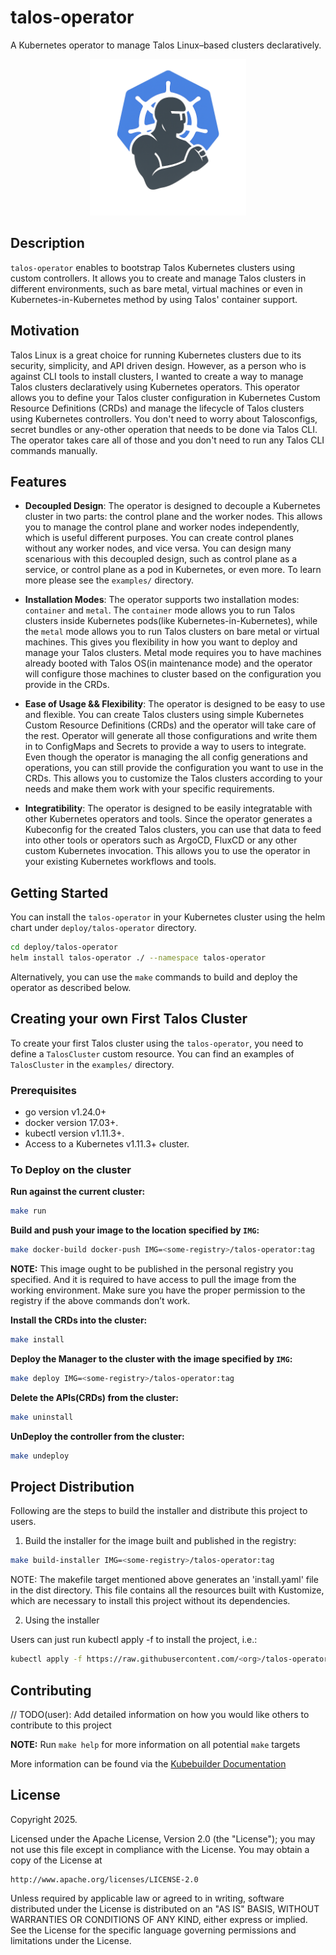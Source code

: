 # talos-operator

A Kubernetes operator to manage Talos Linux–based clusters declaratively.

<div style="text-align:center;">
  <img src="docs/images/logo.png" alt="Logo" width="250" height="250">
</div>

## Description

`talos-operator` enables to bootstrap Talos Kubernetes clusters using custom controllers. It allows you to create and manage Talos clusters in different environments, such as bare metal, virtual machines or even in Kubernetes-in-Kubernetes method by using Talos' container support.

## Motivation

Talos Linux is a great choice for running Kubernetes clusters due to its security, simplicity, and API driven design. However, as a person who is against CLI tools to install clusters, I wanted to create a way to manage Talos clusters declaratively using Kubernetes operators. This operator allows you to define your Talos cluster configuration in Kubernetes Custom Resource Definitions (CRDs) and manage the lifecycle of Talos clusters using Kubernetes controllers. You don't need to worry about Talosconfigs, secret bundles or any-other operation that needs to be done via Talos CLI. The operator takes care all of those and you don't need to run any Talos CLI commands manually.

## Features

- **Decoupled Design**: The operator is designed to decouple a Kubernetes cluster in two parts: the control plane and the worker nodes. This allows you to manage the control plane and worker nodes independently, which is useful different purposes. You can create control planes without any worker nodes, and vice versa. You can design many scenarious with this decoupled design, such as control plane as a service, or control plane as a pod in Kubernetes, or even more. To learn more please see the `examples/` directory.
- **Installation Modes**: The operator supports two installation modes: `container` and `metal`. The `container` mode allows you to run Talos clusters inside Kubernetes pods(like Kubernetes-in-Kubernetes), while the `metal` mode allows you to run Talos clusters on bare metal or virtual machines. This gives you flexibility in how you want to deploy and manage your Talos clusters. Metal mode requires you to have machines already booted with Talos OS(in maintenance mode) and the operator will configure those machines to cluster based on the configuration you provide in the CRDs.
- **Ease of Usage && Flexibility**: The operator is designed to be easy to use and flexible. You can create Talos clusters using simple Kubernetes Custom Resource Definitions (CRDs) and the operator will take care of the rest. Operator will generate all those configurations and write them in to ConfigMaps and Secrets to provide a way to users to integrate. Even though the operator is managing the all config generations and operations, you can still provide the configuration you want to use in the CRDs. This allows you to customize the Talos clusters according to your needs and make them work with your specific requirements.

- **Integratibility**: The operator is designed to be easily integratable with other Kubernetes operators and tools. Since the operator generates a Kubeconfig for the created Talos clusters, you can use that data to feed into other tools or operators such as ArgoCD, FluxCD or any other custom Kubernetes invocation. This allows you to use the operator in your existing Kubernetes workflows and tools.

## Getting Started

You can install the `talos-operator` in your Kubernetes cluster using the helm chart under `deploy/talos-operator` directory.

```bash
cd deploy/talos-operator
helm install talos-operator ./ --namespace talos-operator
```
Alternatively, you can use the `make` commands to build and deploy the operator as described below.

## Creating your own First Talos Cluster

To create your first Talos cluster using the `talos-operator`, you need to define a `TalosCluster` custom resource. You can find an examples of `TalosCluster` in the `examples/` directory. 

### Prerequisites
- go version v1.24.0+
- docker version 17.03+.
- kubectl version v1.11.3+.
- Access to a Kubernetes v1.11.3+ cluster.

### To Deploy on the cluster

**Run against the current cluster:**

```sh
make run
```

**Build and push your image to the location specified by `IMG`:**

```sh
make docker-build docker-push IMG=<some-registry>/talos-operator:tag
```

**NOTE:** This image ought to be published in the personal registry you specified.
And it is required to have access to pull the image from the working environment.
Make sure you have the proper permission to the registry if the above commands don’t work.

**Install the CRDs into the cluster:**

```sh
make install
```

**Deploy the Manager to the cluster with the image specified by `IMG`:**

```sh
make deploy IMG=<some-registry>/talos-operator:tag
```

**Delete the APIs(CRDs) from the cluster:**

```sh
make uninstall
```

**UnDeploy the controller from the cluster:**

```sh
make undeploy
```

## Project Distribution

Following are the steps to build the installer and distribute this project to users.

1. Build the installer for the image built and published in the registry:

```sh
make build-installer IMG=<some-registry>/talos-operator:tag
```

NOTE: The makefile target mentioned above generates an 'install.yaml'
file in the dist directory. This file contains all the resources built
with Kustomize, which are necessary to install this project without
its dependencies.

2. Using the installer

Users can just run kubectl apply -f <URL for YAML BUNDLE> to install the project, i.e.:

```sh
kubectl apply -f https://raw.githubusercontent.com/<org>/talos-operator/<tag or branch>/dist/install.yaml
```

## Contributing
// TODO(user): Add detailed information on how you would like others to contribute to this project

**NOTE:** Run `make help` for more information on all potential `make` targets

More information can be found via the [Kubebuilder Documentation](https://book.kubebuilder.io/introduction.html)

## License

Copyright 2025.

Licensed under the Apache License, Version 2.0 (the "License");
you may not use this file except in compliance with the License.
You may obtain a copy of the License at

    http://www.apache.org/licenses/LICENSE-2.0

Unless required by applicable law or agreed to in writing, software
distributed under the License is distributed on an "AS IS" BASIS,
WITHOUT WARRANTIES OR CONDITIONS OF ANY KIND, either express or implied.
See the License for the specific language governing permissions and
limitations under the License.

